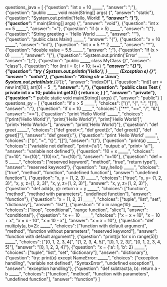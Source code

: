 questions_java = [
    {"question": "int x = 10 _____", "answer": ";"},
    {"question": "public _____ void main(String[] args) {", "answer": "static"},
    {"question": "System.out.println('Hello, World! _____", "answer": ")"},
    {"question": "_____ main(String[] args) {", "answer": "void"},
    {"question": "int x == 5 _____", "answer": "="},
    {"question": "if (x > 5) _____", "answer": "{"},
    {"question": "String greeting = 'Hello World _____", "answer": "'"},
    {"question": "public class Main() _____", "answer": "{"},
    {"question": "x = 10 _____", "answer": "int"},
    {"question": "int x = 5 ** 2 _____", "answer": "*"},
    {"question": "double value = 5.5 _____", "answer": ";"},
    {"question": "if (x > 0) _____", "answer": "{"},
    {"question": "System.out.println('Error' _____", "answer": ");"},
    {"question": "public _____ class MyClass {}", "answer": "class"},
    {"question": "for (int i = 0; i < 10; i++) _____", "answer": "{}"},
    {"question": "try { System.out.println('Hello'); } _____ (Exception e) {}", "answer": "catch"},
    {"question": "String str = 'Java'; System.out.println(str._____('J'));", "answer": "indexOf"},
    {"question": "int[] arr = new int[10]; arr[0] = 5 _____", "answer": ";"},
    {"question": "public class Test { private int x = 10; public int getX() { return x; } }", "answer": "private"},
    {"question": "____ public static void main(String[] args) {", "answer": "public"}
]
questions_py = [
    {"question": "if x > 5 _____", "choices": ["()", "{", ":", "[]"], "answer": ":"},
    {"question": "if x = 10 _____", "choices": ["**", "==", "/", "&"], "answer": "=="},
    {"question": "print 'Hello World' _____", "choices": ["print('Hello World')", "print{'Hello World'}", "print['Hello World']", "print<'Hello World>"], "answer": "print('Hello World')"},
    {"question": "def greet _____", "choices": ["def greet=:", "def greet():", "def greet()", "def greet[]"], "answer": "def greet():"},
    {"question": "print 'Hello World' _____", "choices": ["()", "=", "{}", "[]"], "answer": "()"},
    {"question": "print(a) _____", "choices": ["variable not defined", "print=('a')", "output: a", "print= 'a'"], "answer": "variable not defined"},
    {"question": "10 = x _____", "choices": ["x=10", "x=(10)", "(10)=x", "x=(10):"], "answer": "x=10"},
    {"question": "def = 5 _____", "choices": ["reserved keyword", "method", "true", "return type"], "answer": "reserved keyword"},
    {"question": "say_hello() _____", "choices": ["true", "method", "function", "undefined function"], "answer": "undefined function"},
    {"question": "x, y = (1, 2, 3) _____", "choices": ["true", "x, y= {1, 2, 3}", "x, y, z=[1, 2, 3]", "x, y, z=(1, 2, 3)"], "answer": "x, y, z=(1, 2, 3)"},
    {"question": "def add(x, y): return x + y _____", "choices": ["function", "method", "method with parameters", "undefined function"], "answer": "function"},
    {"question": "x = [1, 2, 3] _____", "choices": ["tuple", "list", "set", "dictionary"], "answer": "list"},
    {"question": "if x in range(10): _____", "choices": ["loop", "conditional", "range function", "slice"], "answer": "conditional"},
    {"question": "x += 10 _____", "choices": ["x = x + 10", "x = 10 + x", "x = x - 10", "x = 10 - x"], "answer": "x = x + 10"},
    {"question": "def multiply(a, b=2): _____", "choices": ["function with default argument", "method", "function without parameters", "reserved keyword"], "answer": "function with default argument"},
    {"question": "print([x for x in range(5)]) _____", "choices": ["[0, 1, 2, 3, 4]", "[1, 2, 3, 4, 5]", "[0, 1, 2, 3]", "[0, 1, 2, 3, 4, 5]"], "answer": "[0, 1, 2, 3, 4]"},
    {"question": "x = {'a': 1, 'b': 2} _____", "choices": ["tuple", "list", "set", "dictionary"], "answer": "dictionary"},
    {"question": "try: print(x) except NameError: _____", "choices": ["exception handling", "variable not defined", "SyntaxError", "undefined exception"], "answer": "exception handling"},
    {"question": "def subtract(a, b): return a - b _____", "choices": ["function", "method", "function with parameters", "undefined function"], "answer": "function"}
]

